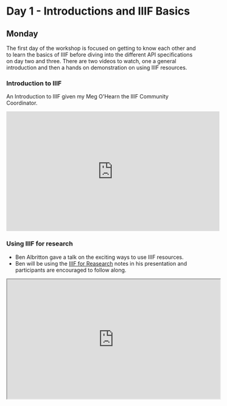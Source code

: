 # Day 1 - Introductions and IIIF Basics
## Monday 

The first day of the workshop is focused on getting to know each other and to learn the basics of IIIF before diving into the different API specifications on day two and three. There are two videos to watch, one a general introduction and then a hands on demonstration on using IIIF resources. 

### Introduction to IIIF
An Introduction to IIIF given my Meg O'Hearn the IIIF Community Coordinator. 

<iframe width="560" height="315" src="https://www.youtube-nocookie.com/embed/wVjrqsqzwNI" frameborder="0" allow="accelerometer; autoplay; encrypted-media; gyroscope; picture-in-picture" allowfullscreen></iframe>

### Using IIIF for research
 - Ben Albritton gave a talk on the exciting ways to use IIIF resources.
 - Ben will be using the [IIIF for Reasearch](IIIFforResearch.md) notes in his presentation and participants are encouraged to follow along.

 <iframe width="560" height="315" src="https://www.youtube-nocookie.com/embed/uTZD0a4ofno" frameborder="1" allow="accelerometer; autoplay; encrypted-media; gyroscope; picture-in-picture" allowfullscreen></iframe>
